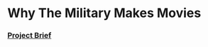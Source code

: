# Why The Military Makes Movies

### [Project Brief](https://drive.google.com/file/d/17T8L_pR7qA1_b6CIUlNovaQrmzLdQJ6t/view?usp=sharing)

